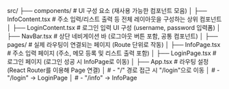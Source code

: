 src/
├── components/                      #  UI 구성 요소 (재사용 가능한 컴포넌트 모음)
│   ├── InfoContent.tsx              # 주소 입력/리스트 출력 등 전체 레이아웃을 구성하는 상위 컴포넌트
│   ├── LoginContent.tsx             # 로그인 입력 UI 구성 (username, password 입력폼)
│   ├── NavBar.tsx                   # 상단 네비게이션 바 (로그아웃 버튼 포함, 공통 컴포넌트)
│
├── pages/                           #  실제 라우팅이 연결되는 페이지 (Route 단위로 작동)
│   ├── InfoPage.tsx                 # 주소 입력 페이지 (주소, 메모 등록 및 리스트 출력 포함)
│   ├── LoginPage.tsx                # 로그인 페이지 (로그인 성공 시 InfoPage로 이동)
│
├── App.tsx                          #  라우팅 설정 (React Router를 이용해 Page 연결)
│                                    # - "/" 경로 접근 시 "/login"으로 이동
│                                    # - "/login" → LoginPage
│                                    # - "/info"  → InfoPage


